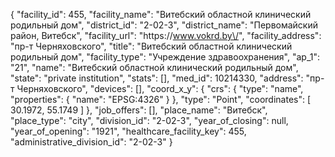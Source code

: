 {
    "facility_id": 455,
    "facility_name": "Витебский областной клинический родильный дом",
    "district_id": "2-02-3",
    "district_name": "Первомайский район, Витебск",
    "facility_url": "https:\/\/www.vokrd.by\/",
    "facility_address": "пр-т Черняховского",
    "title": "Витебский областной клинический родильный дом",
    "facility_type": "Учреждение здравоохранения",
    "ap_1": "21",
    "name": "Витебский областной клинический родильный дом",
    "state": "private institution",
    "stats": [],
    "med_id": 10214330,
    "address": "пр-т Черняховского",
    "devices": [],
    "coord_x_y": {
        "crs": {
            "type": "name",
            "properties": {
                "name": "EPSG:4326"
            }
        },
        "type": "Point",
        "coordinates": [
            30.1972,
            55.1749
        ]
    },
    "job_offers": [],
    "place_name": "Витебск",
    "place_type": "city",
    "division_id": "2-02-3",
    "year_of_closing": null,
    "year_of_opening": "1921",
    "healthcare_facility_key": 455,
    "administrative_division_id": "2-02-3"
}